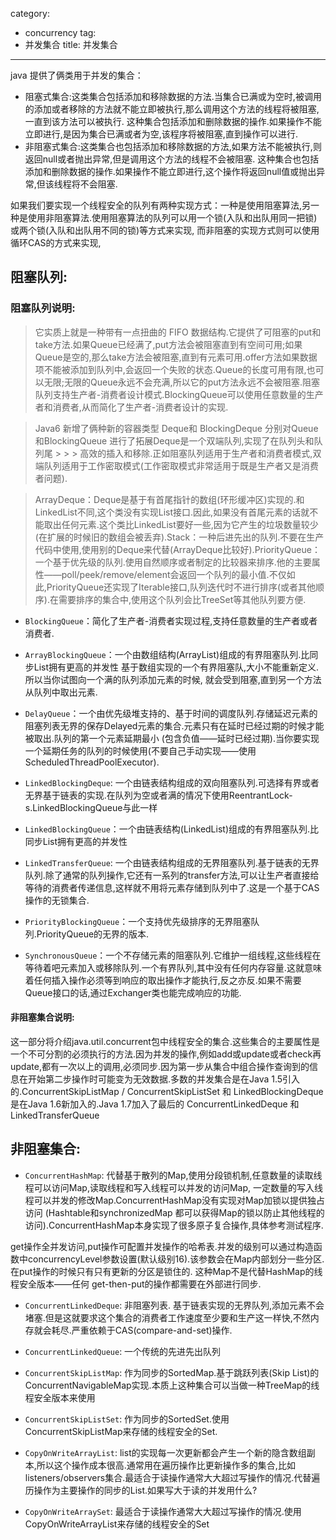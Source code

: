 category: 
- concurrency
tag:
- 并发集合
title: 并发集合
---
java 提供了俩类用于并发的集合：
* 阻塞式集合:这类集合包括添加和移除数据的方法.当集合已满或为空时,被调用的添加或者移除的方法就不能立即被执行,那么调用这个方法的线程将被阻塞,一直到该方法可以被执行.
			  这种集合包括添加和删除数据的操作.如果操作不能立即进行,是因为集合已满或者为空,该程序将被阻塞,直到操作可以进行.
* 非阻塞式集合:这类集合也包括添加和移除数据的方法,如果方法不能被执行,则返回null或者抛出异常,但是调用这个方法的线程不会被阻塞.
				这种集合也包括添加和删除数据的操作.如果操作不能立即进行,这个操作将返回null值或抛出异常,但该线程将不会阻塞.
			  
如果我们要实现一个线程安全的队列有两种实现方式：一种是使用阻塞算法,另一种是使用非阻塞算法.使用阻塞算法的队列可以用一个锁(入队和出队用同一把锁)或两个锁(入队和出队用不同的锁)等方式来实现,
而非阻塞的实现方式则可以使用循环CAS的方式来实现,

## 阻塞队列:

### 阻塞队列说明:
> 它实质上就是一种带有一点扭曲的 FIFO 数据结构.它提供了可阻塞的put和take方法.如果Queue已经满了,put方法会被阻塞直到有空间可用;如果Queue是空的,那么take方法会被阻塞,直到有元素可用.offer方法如果数据项不能被添加到队列中,会返回一个失败的状态.Queue的长度可用有限,也可以无限;无限的Queue永远不会充满,所以它的put方法永远不会被阻塞.阻塞队列支持生产者-消费者设计模式.BlockingQueue可以使用任意数量的生产者和消费者,从而简化了生产者-消费者设计的实现.

> Java6 新增了俩种新的容器类型 Deque和 BlockingDeque 分别对Queue 和BlockingQueue 进行了拓展Deque是一个双端队列,实现了在队列头和队列尾 > > > 高效的插入和移除.正如阻塞队列适用于生产者和消费者模式,双端队列适用于工作密取模式(工作密取模式非常适用于既是生产者又是消费者问题).

> ArrayDeque：Deque是基于有首尾指针的数组(环形缓冲区)实现的.和LinkedList不同,这个类没有实现List接口.因此,如果没有首尾元素的话就不能取出任何元素.这个类比LinkedList要好一些,因为它产生的垃圾数量较少(在扩展的时候旧的数组会被丢弃).Stack：一种后进先出的队列.不要在生产代码中使用,使用别的Deque来代替(ArrayDeque比较好).PriorityQueue：一个基于优先级的队列.使用自然顺序或者制定的比较器来排序.他的主要属性——poll/peek/remove/element会返回一个队列的最小值.不仅如此,PriorityQueue还实现了Iterable接口,队列迭代时不进行排序(或者其他顺序).在需要排序的集合中,使用这个队列会比TreeSet等其他队列要方便.

* `BlockingQueue`：简化了生产者-消费者实现过程,支持任意数量的生产者或者消费者.
* `ArrayBlockingQueue`：一个由数组结构(ArrayList)组成的有界阻塞队列.比同步List拥有更高的并发性
基于数组实现的一个有界阻塞队,大小不能重新定义.所以当你试图向一个满的队列添加元素的时候,
就会受到阻塞,直到另一个方法从队列中取出元素.

* `DelayQueue`：一个由优先级堆支持的、基于时间的调度队列.存储延迟元素的阻塞列表无界的保存Delayed元素的集合.元素只有在延时已经过期的时候才能被取出.队列的第一个元素延期最小
(包含负值——延时已经过期).当你要实现一个延期任务的队列的时候使用(不要自己手动实现——使用ScheduledThreadPoolExecutor).

* `LinkedBlockingDeque`: 一个由链表结构组成的双向阻塞队列.可选择有界或者无界基于链表的实现.在队列为空或者满的情况下使用ReentrantLock-s.LinkedBlockingQueue与此一样

* `LinkedBlockingQueue`：一个由链表结构(LinkedList)组成的有界阻塞队列.比同步List拥有更高的并发性

* `LinkedTransferQueue`: 一个由链表结构组成的无界阻塞队列.基于链表的无界队列.除了通常的队列操作,它还有一系列的transfer方法,可以让生产者直接给等待的消费者传递信息,这样就不用将元素存储到队列中了.这是一个基于CAS操作的无锁集合.

* `PriorityBlockingQueue`：一个支持优先级排序的无界阻塞队列.PriorityQueue的无界的版本.

* `SynchronousQueue`：一个不存储元素的阻塞队列.它维护一组线程,这些线程在等待着吧元素加入或移除队列.一个有界队列,其中没有任何内存容量.这就意味着任何插入操作必须等到响应的取出操作才能执行,反之亦反.如果不需要Queue接口的话,通过Exchanger类也能完成响应的功能.


#### 非阻塞集合说明:

这一部分将介绍java.util.concurrent包中线程安全的集合.这些集合的主要属性是一个不可分割的必须执行的方法.因为并发的操作,例如add或update或者check再update,都有一次以上的调用,必须同步.因为第一步从集合中组合操作查询到的信息在开始第二步操作时可能变为无效数据.多数的并发集合是在Java 1.5引入的.ConcurrentSkipListMap / ConcurrentSkipListSet 和 LinkedBlockingDeque
是在Java 1.6新加入的.Java 1.7加入了最后的 ConcurrentLinkedDeque 和 LinkedTransferQueue


## 非阻塞集合:

* `ConcurrentHashMap`:  代替基于散列的Map,使用分段锁机制,任意数量的读取线程可以访问Map,读取线程和写入线程可以并发的访问Map, 一定数量的写入线程可以并发的修改Map.ConcurrentHashMap没有实现对Map加锁以提供独占访问 (Hashtable和synchronizedMap 都可以获得Map的锁以防止其他线程的访问).ConcurrentHashMap本身实现了很多原子复合操作,具体参考测试程序.

get操作全并发访问,put操作可配置并发操作的哈希表.并发的级别可以通过构造函数中concurrencyLevel参数设置(默认级别16).该参数会在Map内部划分一些分区.在put操作的时候只有只有更新的分区是锁住的.
这种Map不是代替HashMap的线程安全版本——任何 get-then-put的操作都需要在外部进行同步.

* `ConcurrentLinkedDeque`: 非阻塞列表. 基于链表实现的无界队列,添加元素不会堵塞.但是这就要求这个集合的消费者工作速度至少要和生产这一样快,不然内存就会耗尽.严重依赖于CAS(compare-and-set)操作.

* `ConcurrentLinkedQueue`: 一个传统的先进先出队列

* `ConcurrentSkipListMap`: 作为同步的SortedMap.基于跳跃列表(Skip List)的ConcurrentNavigableMap实现.本质上这种集合可以当做一种TreeMap的线程安全版本来使用

* `ConcurrentSkipListSet`: 作为同步的SortedSet.使用 ConcurrentSkipListMap来存储的线程安全的Set.

* `CopyOnWriteArrayList`: list的实现每一次更新都会产生一个新的隐含数组副本,所以这个操作成本很高.通常用在遍历操作比更新操作多的集合,比如listeners/observers集合.最适合于读操作通常大大超过写操作的情况.代替遍历操作为主要操作的同步的List.如果写大于读的并发用什么?

* `CopyOnWriteArraySet`: 最适合于读操作通常大大超过写操作的情况.使用CopyOnWriteArrayList来存储的线程安全的Set










